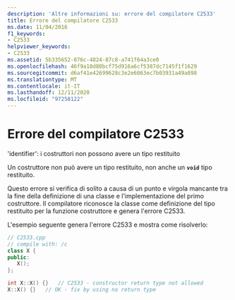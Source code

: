 ```yaml
---
description: 'Altre informazioni su: errore del compilatore C2533'
title: Errore del compilatore C2533
ms.date: 11/04/2016
f1_keywords:
- C2533
helpviewer_keywords:
- C2533
ms.assetid: 5b335652-076c-4824-87c8-a741f64a3ce0
ms.openlocfilehash: 46f9a18d80bcf75d916a6cf5387dc7145f1f1629
ms.sourcegitcommit: d6af41e42699628c3e2e6063ec7b03931a49a098
ms.translationtype: MT
ms.contentlocale: it-IT
ms.lasthandoff: 12/11/2020
ms.locfileid: "97258122"
---
```

# <a name="compiler-error-c2533"></a>Errore del compilatore C2533

'identifier': i costruttori non possono avere un tipo restituito

Un costruttore non può avere un tipo restituito, non anche un **`void`** tipo restituito.

Questo errore si verifica di solito a causa di un punto e virgola mancante tra la fine della definizione di una classe e l'implementazione del primo costruttore. Il compilatore riconosce la classe come definizione del tipo restituito per la funzione costruttore e genera l'errore C2533.

L'esempio seguente genera l'errore C2533 e mostra come risolverlo:

```cpp
// C2533.cpp
// compile with: /c
class X {
public:
   X();
};

int X::X() {}   // C2533 - constructor return type not allowed
X::X() {}   // OK - fix by using no return type
```
